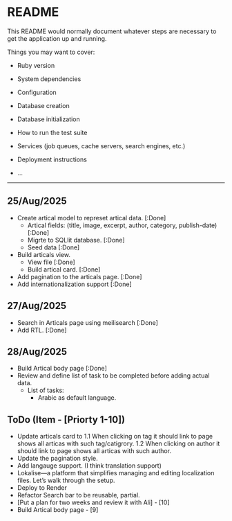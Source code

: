 # README

This README would normally document whatever steps are necessary to get the
application up and running.

Things you may want to cover:

* Ruby version

* System dependencies

* Configuration

* Database creation

* Database initialization

* How to run the test suite

* Services (job queues, cache servers, search engines, etc.)

* Deployment instructions

* ...


*****
## 25/Aug/2025
* Create artical model to represet artical data. [:Done]
    * Artical fields: (title, image, excerpt, author, category, publish-date) [:Done]
    * Migrte to SQLlit database. [:Done]
    * Seed data [:Done]
* Build articals view.
    * View file [:Done]
    * Build artical card. [:Done]
* Add pagination to the articals page. [:Done]
* Add internationalization support [:Done]

## 27/Aug/2025
* Search in Articals page using meilisearch [:Done]
* Add RTL. [:Done]

## 28/Aug/2025
* Build Artical body page [:Done]
* Review and define list of task to be completed before adding actual data.
    * List of tasks:
        * Arabic as default language. 


## ToDo (Item - [Priorty 1-10])
* Update articals card to 
    1.1 When clicking on tag it should link to page shows all articas with such tag/catigrory.
    1.2 When clicking on author it should link to page shows all articas with such author.
* Update the pagination style.
* Add langauge support. (I think translation support)
* Lokalise—a platform that simplifies managing and editing localization files. Let’s walk through the setup.
* Deploy to Render
* Refactor Search bar to be reusable, partial.
* [Put a plan for two weeks and review it with Ali] - [10]
* Build Artical body page - [9]







